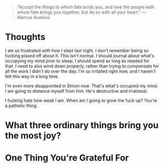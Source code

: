 
> \"Accept the things to which fate binds you, and love the people with whom fate brings you together, but do so with all your heart.\" — Marcus Aurelius

# Thoughts
I am so frustrated with how I slept last night. I don't remember being so fucking pissed off about it. This isn't normal. I should journal about what's occupying my mind prior to sleep. I should spend as long as needed for that. I need to also wind down properly, rather than trying to compensate for all the work I didn't do over the day. I'm so irritated right now, and I haven't felt this way in a long time.

I'm even more disappointed in Simon now. That's what's occupied my mind. I am going to distance myself from him. He's destructive and irrational.

I fucking hate how weak I am. When am I going to grow the fuck up? You're a pathetic thing.

# What three ordinary things bring you the most joy?

# One Thing You're Grateful For

